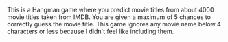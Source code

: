 This is a Hangman game where you predict movie titles from about 4000 movie titles taken from IMDB. You are given a maximum of 5 chances to correctly guess the movie title.
This game ignores any movie name below 4 characters or less because I didn't feel like including them.
